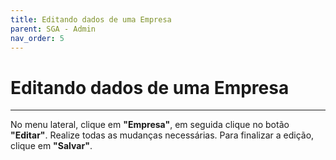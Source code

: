 ```yaml
---
title: Editando dados de uma Empresa
parent: SGA - Admin
nav_order: 5
---
```


# Editando dados de uma Empresa
---

No menu lateral, clique em **"Empresa"**, em seguida clique no botão **"Editar"**. Realize todas as mudanças necessárias. Para finalizar a edição, clique em **"Salvar"**.